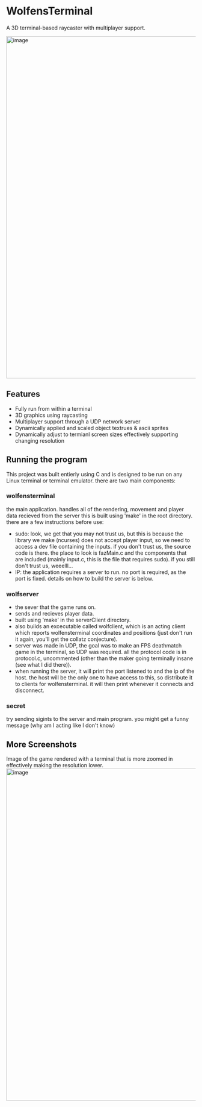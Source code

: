 # WolfensTerminal
A 3D terminal-based raycaster with multiplayer support.

<img width="1230" height="909" alt="image" src="https://github.com/user-attachments/assets/aed09fc4-cc5a-4a5e-8717-18c8b029a6c3" />

## Features
- Fully run from within a terminal
- 3D graphics using raycasting
- Multiplayer support through a UDP network server
- Dynamically applied and scaled object textrues & ascii sprites
- Dynamically adjust to termianl screen sizes effectively supporting changing resolution

## Running the program
This project was built entierly using C and is designed to be run on any Linux terminal or terminal emulator.
there are two main components:
### wolfensterminal
the main application. handles all of the rendering, movement and player data recieved from the server
   this is built using 'make' in the root directory. there are a few instructions before use:
- sudo: look, we get that you may not trust us, but this is because the library we make (ncurses) does not accept player input,
         so we need to access a dev file containing the inputs. if you don't trust us, the source code is there. the place to look is fazMain.c and the             components that are included (mainly input.c, this is the file that requires sudo). if you still don't trust us, weeelll...
- IP: the application requires a server to run. no port is required, as the port is fixed. details on how to build the server is below.
### wolfserver
- the sever that the game runs on.
- sends and recieves player data.
- built using 'make' in the serverClient directory.
- also builds an excecutable called wolfclient, which is an acting client which reports wolfensterminal coordinates and positions (just don't run it         again, you'll get the collatz conjecture).
- server was made in UDP, the goal was to make an FPS deathmatch game in the terminal, so UDP was required. all the protocol code is in protocol.c, uncommented (other than the maker going terminally insane (see what I did there)).
- when running the server, it will print the port listened to and the ip of the host. the host will be the only one to have access to this, so distribute it to clients for wolfensterminal. it will then print whenever it connects and disconnect.
   
### secret
try sending sigints to the server and main program. you might get a funny message (why am I acting like I don't know)
## More Screenshots

Image of the game rendered with a terminal that is more zoomed in effectively making the resolution lower.
<img width="1312" height="883" alt="image" src="https://github.com/user-attachments/assets/bfe37164-0d01-45bb-860d-325b6ecb6db9" />


